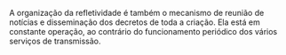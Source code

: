 ﻿A organização da refletividade é também o mecanismo de reunião de notícias e disseminação dos decretos de toda a criação. Ela está em constante operação, ao contrário do funcionamento periódico dos vários serviços de transmissão.